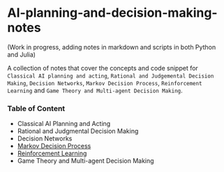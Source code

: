 # AI-planning-and-decision-making-notes

(Work in progress, adding notes in markdown and scripts in both Python and Julia)

A collection of notes that cover the concepts and code snippet for `Classical AI planning and acting`, `Rational and Judgemental Decision Making`, `Decision Networks`, `Markov Decision Process`, `Reinforcement Learning` and `Game Theory and Multi-agent Decision Making`.

### Table of Content
- Classical AI Planning and Acting
- Rational and Judgmental Decision Making
- Decision Networks
- [Markov Decision Process](/MDP)
- [Reinforcement Learning](/RL/)
- Game Theory and Multi-agent Decision Making